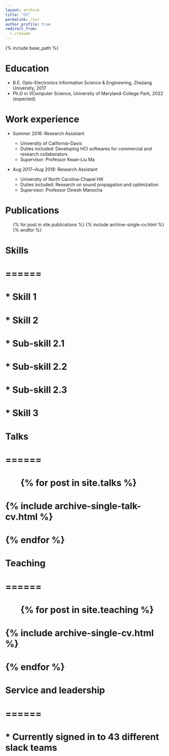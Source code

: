 ```yaml
---
layout: archive
title: "CV"
permalink: /cv/
author_profile: true
redirect_from:
  - /resume
---
```


{% include base_path %}

Education
======
* B.E. Opto-Electronics Information Science & Engineering, Zhejiang University, 2017
* Ph.D in VComputer Science, University of Maryland-College Park, 2022 (expected)

Work experience
======
* Summer 2016: Research Assistant
  * University of California-Davis
  * Duties included: Developing HCI softwares for commercial and research collaborators
  * Supervisor: Professor Kwan-Liu Ma

* Aug 2017~Aug 2018: Research Assistant
  * University of North Carolina-Chapel Hill
  * Duties included: Research on sound propagation and optimization
  * Supervisor: Professor Dinesh Manocha

Publications
======
  <ul>{% for post in site.publications %}
    {% include archive-single-cv.html %}
  {% endfor %}</ul>
  
# Skills
# ======
# * Skill 1
# * Skill 2
#  * Sub-skill 2.1
#  * Sub-skill 2.2
#  * Sub-skill 2.3
# * Skill 3

  
#	Talks
#	======
#	  <ul>{% for post in site.talks %}
#	    {% include archive-single-talk-cv.html %}
# 	 {% endfor %}</ul>
  
#	Teaching
#	======
#	  <ul>{% for post in site.teaching %}
#	    {% include archive-single-cv.html %}
#	  {% endfor %}</ul>
  
#	Service and leadership
#	======
#	* Currently signed in to 43 different slack teams
